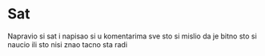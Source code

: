 # Sat
Napravio si sat i napisao si u komentarima sve sto si mislio da je bitno sto si naucio ili sto nisi znao tacno sta radi
